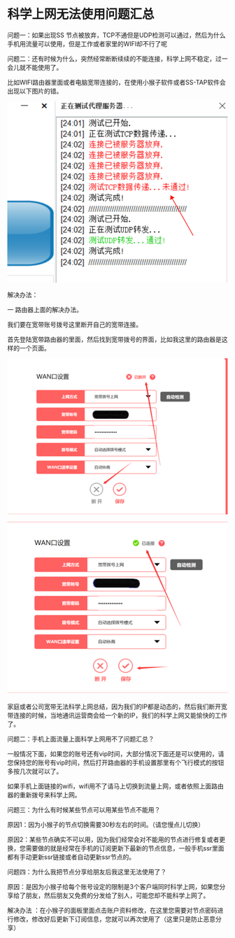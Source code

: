 # 科学上网无法使用问题汇总

问题一：如果出现SS 节点被放弃，TCP不通但是UDP检测可以通过，然后为什么手机用流量可以使用，但是工作或者家里的WIFI却不行了呢

问题二：还有时候为什么，突然经常断断续续的不能连接，科学上网不稳定，过一会儿就不能使用了。

比如WIFI路由器里面或者电脑宽带连接的，在使用小猴子软件或者SS-TAP软件会出现以下图片的错。

![&#x539F;&#x56E0;&#x662F;&#x56E0;&#x4E3A;GFW\(&#x56FD;&#x5BB6;&#x9632;&#x706B;&#x5899;&#x5BF9;&#x60A8;&#x7684;ip&#x8FDB;&#x884C;&#x4E86;&#x9650;&#x5236;&#x6D77;&#x5916;TCP&#x7684;&#x8BBF;&#x95EE;&#xFF09;&#xFF0C;&#x5728;&#x8FD9;&#x4E2A;&#x60C5;&#x51B5;&#x4E0B;&#x9762;&#x662F;&#x65E0;&#x6CD5;&#x79D1;&#x5B66;&#x4E0A;&#x7F51;&#x7684;&#x3002;](.gitbook/assets/image.png)

解决办法：

一 路由器上面的解决办法。

我们要在宽带账号拨号这里断开自己的宽带连接。

首先登陆宽带路由器的里面，然后找到宽带拨号的界面，比如我这里的路由器是这样的一个页面。  


![](.gitbook/assets/tim-tu-pian-201905270258281.png)

![](.gitbook/assets/tim-tu-pian-201905270258321.png)

家庭或者公司宽带无法科学上网总结，因为我们的IP都是动态的，然后我们断开宽带连接的时候，当地通讯运营商会给一个新的IP，我们的科学上网又能愉快的工作了。

问题二：手机上面流量上面科学上网用不了问题汇总？

一般情况下面，如果您的账号还有vip时间，大部分情况下面还是可以使用的，请您保持您的账号有vip时间，然后打开路由器的手机设置那里有个飞行模式的按钮多按几次就可以了。

如果手机上面链接的wifi，wifi用不了请马上切换到流量上网，或者依照上面路由器的重新拨号来科学上网。

问题三：为什么有时候某些节点可以用某些节点不能用？

原因1：因为小猴子的节点切换需要30秒左右的时间。（请您慢点儿切换）

原因2：某些节点确实不可以用，因为我们经常会对不能用的节点进行修复或者更换，您需要做的就是经常在手机的订阅更新下最新的节点信息，一般手机ssr里面都有手动更新ssr链接或者自动更新ssr节点的。

问题四：为什么我把节点分享给朋友后我这里无法使用了？

原因：是因为小猴子给每个账号设定的限制是3个客户端同时科学上网，如果您分享给了朋友，然后朋友又免费的分发给了别人，可能您却不能科学上网了。

解决办法 ：在小猴子的面板里面点击账户资料修改，在这里您需要对节点密码进行修改，修改好后更新下订阅信息，您就可以再次使用了（这里只是防止恶意分享）


